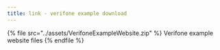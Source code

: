 ```yaml
---
title: link - verifone example download
---
```


{% file src="../assets/VerifoneExampleWebsite.zip" %}
Verifone example website files
{% endfile %}
